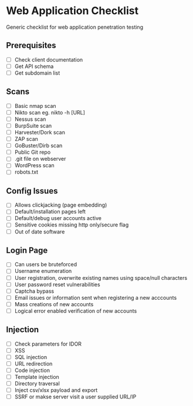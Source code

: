 # Web Application Checklist

Generic checklist for web application penetration testing

## Prerequisites

- [ ] Check client documentation
- [ ] Get API schema
- [ ] Get subdomain list

## Scans

- [ ] Basic nmap scan
- [ ] Nikto scan eg. nikto -h [URL]
- [ ] Nessus scan
- [ ] BurpSuite scan
- [ ] Harvester/Dork scan
- [ ] ZAP scan
- [ ] GoBuster/Dirb scan
- [ ] Public Git repo
- [ ] .git file on webserver
- [ ] WordPress scan
- [ ] robots.txt

## Config Issues
- [ ] Allows clickjacking (page embedding)
- [ ] Default/installation pages left
- [ ] Default/debug user accounts active 
- [ ] Sensitive cookies missing http only/secure flag
- [ ] Out of date software

## Login Page

- [ ] Can users be bruteforced
- [ ] Username enumeration
- [ ] User registration, overwrite existing names using space/null characters
- [ ] User password reset vulnerabilities
- [ ] Captcha bypass
- [ ] Email issues or information sent when registering a new acccounts
- [ ] Mass creations of new accounts
- [ ] Logical error enabled verification of new accounts

## Injection

- [ ] Check parameters for IDOR
- [ ] XSS
- [ ] SQL injection
- [ ] URL redirection
- [ ] Code injection
- [ ] Template injection
- [ ] Directory traversal
- [ ] Inject csv/xlsx payload and export
- [ ] SSRF or makse server visit a user supplied URL/IP
